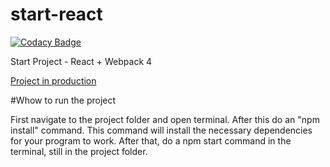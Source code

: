 # start-react

[![Codacy Badge](https://api.codacy.com/project/badge/Grade/4fda8f2199e0424b9f140ae79a8b7fde)](https://www.codacy.com/app/mensones-1/start-react?utm_source=github.com&utm_medium=referral&utm_content=mensonones/start-react&utm_campaign=Badge_Grade)

Start Project - React + Webpack 4

[Project in production](https://competent-bose-0ca5a3.netlify.com/)

#Whow to run the project

First navigate to the project folder and open terminal. After this do an "npm install" command. This command will install the necessary dependencies for your program to work.
After that, do a npm start command in the terminal, still in the project folder.

